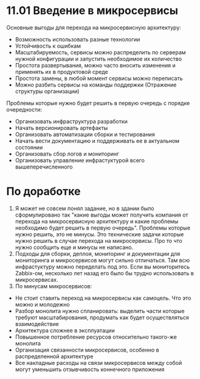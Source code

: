# 11.01 Введение в микросервисы
Основные выгоды для перехода на микросервисную архитектуру:
- Возможность использовать разные технологии
- Устойчивость к ошибкам
- Масштабируемость, сервисы можно распределить по серверам  нужной конфигурации и запустить необходимое их количество
- Простота развертывания, можно часто вносить изменения и применять их в продуктовой среде 
- Простота замены, в любой момент сервисы можно переписать
- Можно разбить сервисы на команды поддержки (Отражение структуры организации)

Проблемы которые нужно будет решить в первую очередь с порядке очередности:
- Организовать инфраструктура разработки
- Начать версионировать артефакты
- Организовать автоматизации сборки и тестирования
- Начать вести документацию и поддерживать ее в актуальном состоянии
- Организовать сбор логов и мониторинг
- Организовать управление инфрастуктурой всего вышеперечисленного

# По доработке

1. Я может не совсем понял задание, но в здании было сформулировано так "какие выгоды может получить компания от перехода на микросервисную архитектуру и какие проблемы необходимо будет решить в первую очередь". Проблемы которые нужно решить, это не минусы. Это технические задачи которые нужно решить в случае перехода на микросервисы.  Про то что нужно сообщить еще и минусы не написано.
2. Подходы для сборки, деплоя, мониторинг и документации для мониторинга и микросервисов могут сильно отличаться. Там всю инфрастуктуру можно переделать под это. Если вы мониторитесь Zabbix-ом, несколько лет назад его было бы трудно использовать в микросервисах. 
3. По минусам микросервисов:
  - Не стоит ставить переход на микросервисы как самоцель. Что это можно и молодежно
  - Разбор монолита нужно спланировать: выделить части которые требуют масштабирования, продумать как будет осуществляться взаимодействие
  - Архитектура сложнее в эксплуатации
  - Повышенное потребление ресурсов относительно такого-же монолита
  - Организация связанности микросервисов, особенно в распределенной архитектуре
  - Все накладные расходы на связи микросервисов между собой могут уменьшить отзывчивость коннечного приложения
